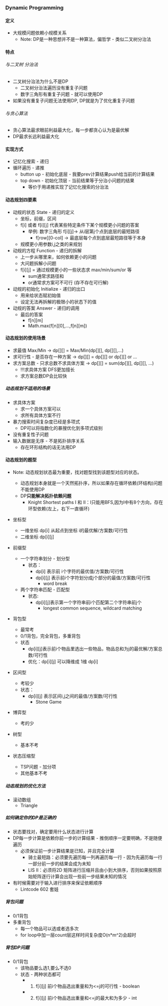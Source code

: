 ### Dynamic Programming
#### 定义
- 大规模问题依赖小规模关系
    - Note: DP是一种思想并不是一种算法，偏哲学 - 类似二叉树分治法

#### 特点
###### 与二叉树 分治法
- 二叉树分治法为什么不是DP
    - 二叉树分治法遍历没有重复子问题
    - 数字三角形有重复子问题 - 就可以使用DP
- 如果没有重复子问题无法使用DP, DP就是为了优化重复子问题

###### 与贪心算法
- 贪心算法最求眼前利益最大化，每一步都贪心认为是最优解
- DP最求长远利益最大化

#### 实现方式
- 记忆化搜索 - 递归
- 循环遍历 - 递推
    - button up - 初始化底层 - 我要prev计算结果push给当前的计算结果
    - top down - 初始化顶层 - 当前结果等于分治小问题的结果
        - 等价于用递推实现了记忆化搜索的分治法
    
#### 动态规划四要素
- 动规的状态 State - 递归的定义
    - 坐标，前缀，区间
    - f[i] 或者 f[i][j] 代表某些特定条件下某个规模更小问题的答案
        - 举例: 数字三角形 f[i][j]-> 从i层第j个点到底层的最短路径
            - f[row][0-col] -> 最底层每个点到底层最短路径等于本身
    - 规模更小用参数i,j之类的来规划
- 动规的方程 Function - 递归的拆解
    - 上一步从哪里来，如何依赖更小的问题
    - 大问题拆解小问题
    - f[i][j] = 通过规模更小的一些状态求 max/min/sum/or 等
        - sum通常求路径和
        - or通常求方案可不可行 (存不存在可行解)
- 动规的初始化 Initialize - 递归的出口
    - 用来给状态赋初始值
    - 设定无法再拆解的极限小的状态下的值
- 动规的答案 Answer - 递归的调用
    - 最后的答案
        - f[n][m]
        - Math.max(f[n][0],...,f[n][m])
        
#### 动态规划的使用场景
- 求最值 Max/Min -> dp[][] = Max/Min(dp[][], dp[][],...)
- 求可行性 - 是否存在一种方案 -> dp[][] = dp[][] or dp[][] or ...
- 求方案总数 - 只求总数不求具体方案 -> dp[][] = sum(dp[][], dp[][], ...)
    - !!!求具体方案 DFS更加擅长
    - 求方案总数DP会比较快
    
##### 动态规划不适用的场景
- 求具体方案
    - 求一个具体方案可以
    - 求所有具体方案不行
- 暴力搜索时间复杂度已经是多项式 
    - DP可以将指数化的暴搜优化到多项式级别
- 没有重复性子问题
- 输入数据是无序 - 不是拓扑排序关系
    - 存在环形结构的话无法用DP

#### 动态规划的题型
- Note: 动态规划状态最为重要，找对题型找到该题型对应的状态。
    - 动态规划本身就是一个天然拓扑序，所以如果存在循环依赖(环结构)问题不能使用DP
    - DP**只能解决拓扑依赖问题** 
        - Knight Shortest paths I 和 II：I只能用BFS,因为I中有8个方向，存在环型依赖(左上，右下一直循环)
- 坐标型
    - 一维坐标 dp[i] 从起点到坐标 i的最优解/方案数/可行性
    - 二维坐标 dp[i][j]
- 前缀型
    - 一个字符串划分 - 划分型
        - 状态：
            - dp[i] 表示前 i个字符的最优值/方案数/可行性
            - dp[i][j] 表示前i个字符划分成j个部分的最值/方案数/可行性
                - word break
    - 两个字符串匹配 - 匹配型
        - 状态: 
            - dp[i][j]表示第一个字符串前i个匹配第二个字符串前j个
                - longest common sequence, wildcard matching  
- 背包型
    - 最常考
    - 0/1背包，完全背包，多重背包
    - 状态
        - dp[i][j]表示前i个物品里选出一些物品，物品总和为j的最优解/方案总数/可行性
        - 优化：dp[i][j] 可以降维成 1维 dp[i]
    
- 区间型
    - 考较少
    - 状态：
      - dp[i][j] 表示区间i,j之间的最值/方案数/可行性
        - Stone Game
- 博弈型
    - 考的少
- 树型
    - 基本不考
- 状态压缩型
    - TSP问题 - 加分项
    - 其他基本不考
    
##### 动态规划的优化方法
- 滚动数组
    - Triangle
##### 如何确定你的DP是正确的
- 状态要找对，确定要用什么状态进行计算
- DP每一步计算是依赖你前一步的计算结果 - 推倒顺序一定要明确，不是随便遍历
    - 必须保证前一步计算结果是已知，并且完全计算
        - 骑士最短路：必须要先遍历每一列再遍历每一行 - 因为先遍历每一行一部分前一步的结果会成为未知
        - LIS II：必须将2D 矩阵进行压缩并且由小到大排序，否则如果按照原始矩阵逐行计算会出现一些前一步结果未知的情况
- 有时候需要对于输入进行排序来保证依赖顺序
    - Lintcode 602 套娃 
##### 背包问题
- 0/1背包
- 多重背包
    - 每一个物品可以选或者选多次
    - for loop中加一层count层这样时间复杂度O(n*m^2)会超时



##### 背包DP问题
- 0/1背包
    - 该物品要么选1,要么不选0
    - 状态 - 两种状态都可
        - 1. f[i][j] 前i个物品选出重量和为<=j的可行性 - boolean
        - 2. f[i][j] 前i个物品选出重量和<=j的最大和为多少 - int



